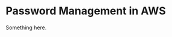 [title]: # (Password Management in AWS)
[tags]: # (XXX)
[priority]: # (3645)
# Password Management in AWS
Something here.
